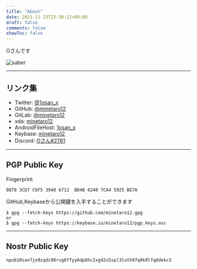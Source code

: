 ```yaml
---
title: "About"
date: 2021-11-23T23:30:12+09:00
draft: false
comments: false
showToc: false
---
```


Oさんです

![saber](/img/saber.png)

---

## リンク集

- Twitter: [@1osan_x](https://twitter.com/1osan_x)
- GitHub: [@minetaro12](https://github.com/minetaro12)
- GitLab: [@minetaro12](https://gitlab.com/minetaro12)
- xda: [minetaro12](https://forum.xda-developers.com/m/minetaro12.11216215/)
- AndroidFileHost: [1osan_x](https://androidfilehost.com/?w=profile&uid=17248734326145681057)
- Keybase: [minetaro12](https://keybase.io/minetaro12)
- Discord: [Oさん#2781](https://discord.com/users/398120671168954381)

---

## PGP Public Key

Fingerprint
```
0878 3CD7 C6F5 3940 6712  BD4B 6240 7CA4 5925 BE7A
```

GitHub,Keybaseから公開鍵を入手することができます
```
$ gpg --fetch-keys https://github.com/minetaro12.gpg
or
$ gpg --fetch-keys https://keybase.io/minetaro12/pgp_keys.asc
```

---

## Nostr Public Key
```
npub10san7je9zqdc08rvg8ffyy6dp8hc2xg42u5spl3luth97q9k0lfqddekc3
```